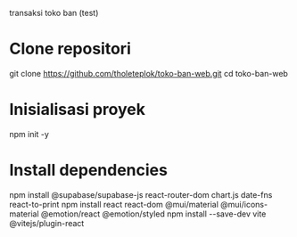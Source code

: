 transaksi toko ban (test)
# Clone repositori
git clone https://github.com/tholeteplok/toko-ban-web.git
cd toko-ban-web

# Inisialisasi proyek
npm init -y

# Install dependencies
npm install @supabase/supabase-js react-router-dom chart.js date-fns react-to-print
npm install react react-dom @mui/material @mui/icons-material @emotion/react @emotion/styled
npm install --save-dev vite @vitejs/plugin-react
